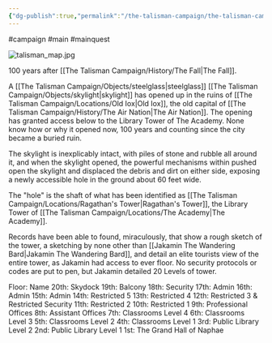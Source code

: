 ```yaml
---
{"dg-publish":true,"permalink":"/the-talisman-campaign/the-talisman-campaign-summary/","tags":["gardenEntry"],"noteIcon":""}
---
```


#campaign #main #mainquest

![talisman_map.jpg](/img/user/The%20Talisman%20Campaign/talisman_map.jpg)

100 years after [[The Talisman Campaign/History/The Fall\|The Fall]].

A [[The Talisman Campaign/Objects/steelglass\|steelglass]] [[The Talisman Campaign/Objects/skylight\|skylight]] has opened up in the ruins of [[The Talisman Campaign/Locations/Old Iox\|Old Iox]], the old capital of [[The Talisman Campaign/History/The Air Nation\|The Air Nation]]. The opening has granted access below to the Library Tower of The Academy. None know how or why it opened now, 100 years and counting since the city became a buried ruin.

The skylight is inexplicably intact, with piles of stone and rubble all around it, and when the skylight opened, the powerful mechanisms within pushed open the skylight and displaced the debris and dirt on either side, exposing a newly accessible hole in the ground about 60 feet wide.

The "hole" is the shaft of what has been identified as [[The Talisman Campaign/Locations/Ragathan's Tower\|Ragathan's Tower]], the Library Tower of [[The Talisman Campaign/Locations/The Academy\|The Academy]]. 

Records have been able to found, miraculously, that show a rough sketch of the tower, a sketching by none other than [[Jakamin The Wandering Bard\|Jakamin The Wandering Bard]], and detail an elite tourists view of the entire tower, as Jakamin had access to ever floor. No security protocols or codes are put to pen, but Jakamin detailed 20 Levels of tower.

Floor: Name
20th: Skydock
19th: Balcony
18th: Security
17th: Admin
16th: Admin
15th: Admin
14th: Restricted 5
13th: Restricted 4
12th: Restricted 3 & Restricted Security
11th: Restricted 2
10th: Restricted 1
9th: Professional Offices
8th: Assistant Offices
7th: Classrooms Level 4
6th: Classrooms Level 3
5th: Classrooms Level 2
4th: Classrooms Level 1
3rd: Public Library Level 2
2nd: Public Library Level 1
1st: The Grand Hall of Naphae
